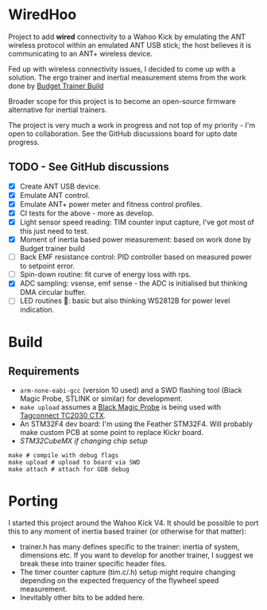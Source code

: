 # WiredHoo

Project to add **wired** connectivity to a Wahoo Kick by emulating the ANT wireless protocol within an emulated ANT USB stick; the host believes it is communicating to an ANT+ wireless device.

Fed up with wireless connectivity issues, I decided to come up with a solution. The ergo trainer and inertial measurement stems from the work done by [Budget Trainer Build](https://budgettrainerbuild.wordpress.com/)

Broader scope for this project is to become an open-source firmware alternative for inertial trainers.

The project is very much a work in progress and not top of my priority - I'm open to collaboration. See the GitHub discussions board for upto date progress.

## TODO - See GitHub discussions

 - [x] Create ANT USB device.
- [x] Emulate ANT control.
- [x] Emulate ANT+ power meter and fitness control profiles.
- [x] CI tests for the above - more as develop.
- [x] Light sensor speed reading: TIM counter input capture, I’ve got most of this just need to test.
- [x] Moment of inertia based power measurement: based on work done by Budget trainer build
- [ ] Back EMF resistance control: PID controller based on measured power to setpoint error.
- [ ] Spin-down routine: fit curve of energy loss with rps.
- [x] ADC sampling: vsense, emf sense - the ADC is initialised but thinking DMA circular buffer.
- [ ] LED routines 💄: basic but also thinking WS2812B for power level indication.

# Build

## Requirements

* `arm-none-eabi-gcc` (version 10 used) and a SWD flashing tool (Black Magic Probe, STLINK or similar) for development.
* `make upload` assumes a [Black Magic Probe](https://1bitsquared.com/products/black-magic-probe) is being used with [Tagconnect TC2030 CTX](https://www.tag-connect.com/product/tc2030-ctx-nl-6-pin-no-legs-cable-with-10-pin-micro-connector-for-cortex-processors).
* An STM32F4 dev board: I'm using the Feather STM32F4. Will probably make custom PCB at some point to replace Kickr board.
* _STM32CubeMX if changing chip setup_

```
make # compile with debug flags
make upload # upload to board via SWD
make attach # attach for GDB debug
```

# Porting

I started this project around the Wahoo Kick V4. It should be possible to port this to any moment of inertia based trainer (or otherwise for that matter):

* trainer.h has many defines specific to the trainer: inertia of system, dimensions etc. If you want to develop for another trainer, I suggest we break these into trainer specific header files.
* The timer counter capture (tim.c/.h) setup might require changing depending on the expected frequency of the flywheel speed measurement.
* Inevitably other bits to be added here.
